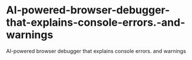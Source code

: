 # AI-powered-browser-debugger-that-explains-console-errors.-and-warnings
AI-powered browser debugger that explains console errors. and warnings
